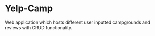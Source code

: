 # Yelp-Camp
Web application which hosts different user inputted campgrounds and reviews with CRUD functionality.
